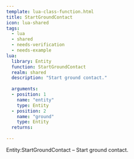 ```yaml
---
template: lua-class-function.html
title: StartGroundContact
icon: lua-shared
tags:
  - lua
  - shared
  - needs-verification
  - needs-example
lua:
  library: Entity
  function: StartGroundContact
  realm: shared
  description: "Start ground contact."
  
  arguments:
  - position: 1
    name: "entity"
    type: Entity
  - position: 2
    name: "ground"
    type: Entity
  returns:
    
---
```


<div class="lua__search__keywords">
Entity:StartGroundContact &#x2013; Start ground contact.
</div>
